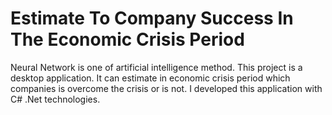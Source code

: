 # Estimate To Company Success In The Economic Crisis Period
Neural Network is one of artificial intelligence method. This project is a desktop application. It can estimate in
economic crisis period which companies is overcome the crisis or is not. I developed this application with C#
.Net technologies.
